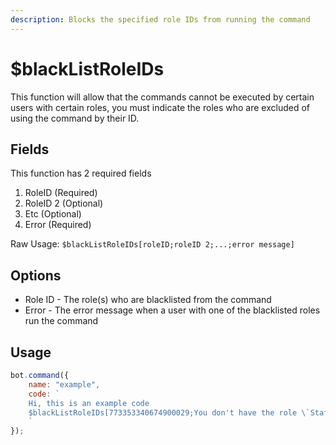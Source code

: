 ```yaml
---
description: Blocks the specified role IDs from running the command
---
```


# $blackListRoleIDs

This function will allow that the commands cannot be executed by certain users with certain roles, you must indicate the roles who are excluded of using the command by their ID.

## Fields

This function has 2 required fields

1. RoleID \(Required\)
2. RoleID 2 \(Optional\)
3. Etc \(Optional\)
4. Error \(Required\)

Raw Usage: `$blackListRoleIDs[roleID;roleID 2;...;error message]`

## Options

* Role ID - The role\(s\) who are blacklisted from the command
* Error - The error message when a user with one of the blacklisted roles run the command

## Usage

```javascript
bot.command({
    name: "example",
    code: `
    Hi, this is an example code
    $blackListRoleIDs[773353340674900029;You don't have the role \`Staff\` to execute this!]
    `
});
```

